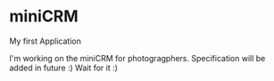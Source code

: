 # miniCRM
My first Application

I'm working on the miniCRM for photogragphers.
Specification will be added in future :) Wait for it :)
